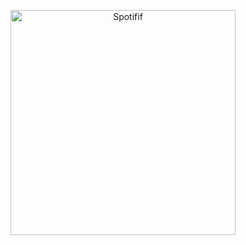<p align="center">
  <img height="360px" alt="Spotifif" src="https://user-images.githubusercontent.com/57731289/197358909-2bbd38a7-542a-453d-bd5f-a9a4fb43686f.png">
</p>

